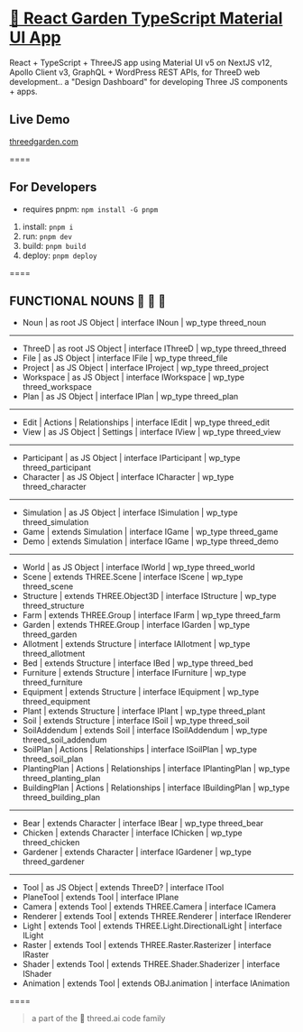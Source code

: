 # [🌱 React Garden TypeScript Material UI App](https://github.com/marty-mcgee/react-garden)

React + TypeScript + ThreeJS app using Material UI v5 on NextJS v12, Apollo Client v3, GraphQL + WordPress REST APIs, for ThreeD web development.. a "Design Dashboard" for developing Three JS components + apps.

## Live Demo

[threedgarden.com](https://threedgarden.com/)

====

## For Developers

- requires pnpm: `npm install -G pnpm`

1. install: `pnpm i`
2. run: `pnpm dev`
3. build: `pnpm build`
4. deploy: `pnpm deploy`

====

## FUNCTIONAL NOUNS 🌱 🤖 🍅

- Noun | as root JS Object | interface INoun | wp_type threed_noun

---

- ThreeD | as root JS Object | interface IThreeD | wp_type threed_threed
- File | as JS Object | interface IFile | wp_type threed_file
- Project | as JS Object | interface IProject | wp_type threed_project
- Workspace | as JS Object | interface IWorkspace | wp_type threed_workspace
- Plan | as JS Object | interface IPlan | wp_type threed_plan

---

- Edit | Actions | Relationships | interface IEdit | wp_type threed_edit
- View | as JS Object | Settings | interface IView | wp_type threed_view

---

- Participant | as JS Object | interface IParticipant | wp_type threed_participant
- Character | as JS Object | interface ICharacter | wp_type threed_character

---

- Simulation | as JS Object | interface ISimulation | wp_type threed_simulation
- Game | extends Simulation | interface IGame | wp_type threed_game
- Demo | extends Simulation | interface IGame | wp_type threed_demo

---

- World | as JS Object | interface IWorld | wp_type threed_world
- Scene | extends THREE.Scene | interface IScene | wp_type threed_scene
- Structure | extends THREE.Object3D | interface IStructure | wp_type threed_structure
- Farm | extends THREE.Group | interface IFarm | wp_type threed_farm
- Garden | extends THREE.Group | interface IGarden | wp_type threed_garden
- Allotment | extends Structure | interface IAllotment | wp_type threed_allotment
- Bed | extends Structure | interface IBed | wp_type threed_bed
- Furniture | extends Structure | interface IFurniture | wp_type threed_furniture
- Equipment | extends Structure | interface IEquipment | wp_type threed_equipment
- Plant | extends Structure | interface IPlant | wp_type threed_plant
- Soil | extends Structure | interface ISoil | wp_type threed_soil
- SoilAddendum | extends Soil | interface ISoilAddendum | wp_type threed_soil_addendum
- SoilPlan | Actions | Relationships | interface ISoilPlan | wp_type threed_soil_plan
- PlantingPlan | Actions | Relationships | interface IPlantingPlan | wp_type threed_planting_plan
- BuildingPlan | Actions | Relationships | interface IBuildingPlan | wp_type threed_building_plan

---

- Bear | extends Character | interface IBear | wp_type threed_bear
- Chicken | extends Character | interface IChicken | wp_type threed_chicken
- Gardener | extends Character | interface IGardener | wp_type threed_gardener

---

- Tool | as JS Object | extends ThreeD? | interface ITool
- PlaneTool | extends Tool | interface IPlane
- Camera | extends Tool | extends THREE.Camera | interface ICamera
- Renderer | extends Tool | extends THREE.Renderer | interface IRenderer
- Light | extends Tool | extends THREE.Light.DirectionalLight | interface ILight
- Raster | extends Tool | extends THREE.Raster.Rasterizer | interface IRaster
- Shader | extends Tool | extends THREE.Shader.Shaderizer | interface IShader
- Animation | extends Tool | extends OBJ.animation | interface IAnimation

====

> a part of the 🌱 threed.ai code family
